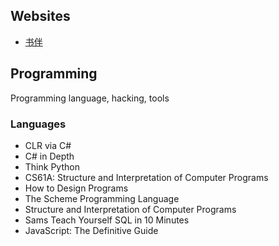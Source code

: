 ## Websites

 - [书伴](https://bookfere.com)

## Programming

Programming language, hacking, tools

### Languages

 - CLR via C#
 - C# in Depth
 - Think Python
 - CS61A: Structure and Interpretation of Computer Programs
 - How to Design Programs
 - The Scheme Programming Language
 - Structure and Interpretation of Computer Programs
 - Sams Teach Yourself SQL in 10 Minutes
 - JavaScript: The Definitive Guide
